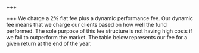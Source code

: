 +++

+++
We charge a 2% flat fee plus a dynamic performance fee. Our dynamic fee means that we charge our clients based on how well the fund performed. The sole purpose of this fee structure is not having high costs if we fail to outperform the market. The table below represents our fee for a given return at the end of the year.